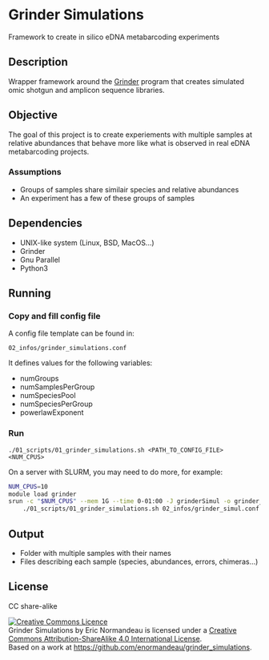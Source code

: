 # Grinder Simulations

Framework to create in silico eDNA metabarcoding experiments

## Description

Wrapper framework around the
[Grinder](https://sourceforge.net/projects/biogrinder/) program that creates
simulated omic shotgun and amplicon sequence libraries.

## Objective

The goal of this project is to create experiements with multiple samples at
relative abundances that behave more like what is observed in real eDNA
metabarcoding projects.

### Assumptions

- Groups of samples share similair species and relative abundances
- An experiment has a few of these groups of samples

## Dependencies

- UNIX-like system (Linux, BSD, MacOS...)
- Grinder
- Gnu Parallel
- Python3

## Running

### Copy and fill config file

A config file template can be found in:
```
02_infos/grinder_simulations.conf
```

It defines values for the following variables:

- numGroups
- numSamplesPerGroup
- numSpeciesPool
- numSpeciesPerGroup
- powerlawExponent

### Run

```
./01_scripts/01_grinder_simulations.sh <PATH_TO_CONFIG_FILE> <NUM_CPUS>
```

On a server with SLURM, you may need to do more, for example:

```bash
NUM_CPUS=10
module load grinder
srun -c "$NUM_CPUS" --mem 1G --time 0-01:00 -J grinderSimul -o grinder_simul_%j.log \
    ./01_scripts/01_grinder_simulations.sh 02_infos/grinder_simul.conf "$NUM_CPUS"
```

## Output

- Folder with multiple samples with their names
- Files describing each sample (species, abundances, errors, chimeras...)

## License

CC share-alike

<a rel="license" href="http://creativecommons.org/licenses/by-sa/4.0/"><img alt="Creative Commons Licence" style="border-width:0" src="https://i.creativecommons.org/l/by-sa/4.0/88x31.png" /></a><br /><span xmlns:dct="http://purl.org/dc/terms/" property="dct:title">Grinder Simulations</span> by <span xmlns:cc="http://creativecommons.org/ns#" property="cc:attributionName">Eric Normandeau</span> is licensed under a <a rel="license" href="http://creativecommons.org/licenses/by-sa/4.0/">Creative Commons Attribution-ShareAlike 4.0 International License</a>.<br />Based on a work at <a xmlns:dct="http://purl.org/dc/terms/" href="https://github.com/enormandeau/grinder_simulations" rel="dct:source">https://github.com/enormandeau/grinder_simulations</a>.
